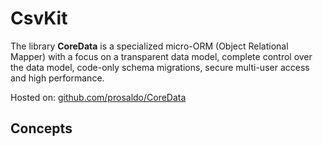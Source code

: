 CsvKit
======

The library **CoreData** is a specialized micro-ORM (Object Relational Mapper)
with a focus on a transparent data model, complete control over the data model,
code-only schema migrations, secure multi-user access and high performance.

Hosted on:
[github.com/prosaldo/CoreData](https://github.com/prosaldo/CoreData)

Concepts
--------

